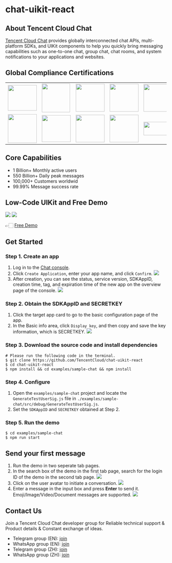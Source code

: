 # chat-uikit-react

## About Tencent Cloud Chat

[Tencent Cloud Chat](https://www.tencentcloud.com/products/im) provides globally interconnected chat APIs, multi-platform SDKs, and UIKit components to help you quickly bring messaging capabilities such as one-to-one chat, group chat, chat rooms, and system notifications to your applications and websites.

## Global Compliance Certifications
<table>
<tr>
<td> <img src="https://staticintl.cloudcachetci.com/cms/backend-cms/Vk2L735_1SOC.png" width=90 height=80 /> </td>
<td> <img src="https://staticintl.cloudcachetci.com/cms/backend-cms/Mp5i133_2ISO%209001.png" width=88 height=90 /> </td>
<td> <img src="https://staticintl.cloudcachetci.com/cms/backend-cms/AfnR546_4ISO%2027001.png" width=90 height=87 /> </td>
<td> <img src="https://staticintl.cloudcachetci.com/cms/backend-cms/WQjf098_5ISO%2027017.png" width=90 height=87 /> </td>
<td> <img src="https://staticintl.cloudcachetci.com/cms/backend-cms/aNQJ919_6ISO%2027018.png" width=90 height=86 /> </td>
</tr>
<tr>
<td> <img src="https://staticintl.cloudcachetci.com/cms/backend-cms/Rj5T795_7CSASTAR.png" width=90 height=90 /> </td>
<td> <img src="https://staticintl.cloudcachetci.com/cms/backend-cms/BXNX111_8NIST%20CSF.png" width=90 height=84 /> </td>
<td> <img src="https://staticintl.cloudcachetci.com/cms/backend-cms/dHEg621_9ISO%2027701.png" width=90 height=86 /> </td>
<td> <img src="https://staticintl.cloudcachetci.com/cms/backend-cms/BLQI655_10ISO%2029151.png" width=90 height=86 /> </td>
<td> <img src="https://staticintl.cloudcachetci.com/cms/backend-cms/dHDE860_11BS10012.png" width=90 height=42 /> </td>
</tr>
</table>

## Core Capabilities

- 1 Billion+ Monthly active users
- 550 Billion+ Daily peak messages
- 100,000+ Customers worldwid
- 99.99% Message success rate

## Low-Code UIKit and Free Demo

![](https://cloudcache.intl.tencent-cloud.com/cms/backend-cms/712468b756a111ee974d5254005f490f.png)
![](https://cloudcache.intl.tencent-cloud.com/cms/backend-cms/80785e9c56a111ee974d5254005f490f.png)

👉🏻 [Free Demo](https://web.sdk.qcloud.com/im/demo/intl/index.html)


## Get Started

### Step 1. Create an app

1. Log in to the [Chat console](https://console.tencentcloud.com/im).
2. Click `Create Application`, enter your app name, and click `Confirm`.
![](https://cloudcache.intl.tencent-cloud.com/cms/backend-cms/f016163c56a111ee94c3525400d793d0.png)
3. After creation, you can see the status, service version, SDKAppID, creation time, tag, and expiration time of the new app on the overview page of the console.
![](https://cloudcache.intl.tencent-cloud.com/cms/backend-cms/2adc015456a211ee974d5254005f490f.png)

### Step 2. Obtain the SDKAppID and SECRETKEY
1. Click the target app card to go to the basic configuration page of the app.
2. In the Basic info area, click `Display key`, and then copy and save the key information, which is SECRETKEY.
![](https://cloudcache.intl.tencent-cloud.com/cms/backend-cms/696c6df756a211ee84f2525400494e51.png)

### Step 3. Download the source code and install dependencies
```
# Please run the following code in the terminal.
$ git clone https://github.com/TencentCloud/chat-uikit-react
$ cd chat-uikit-react
$ npm install && cd examples/sample-chat && npm install
```
### Step 4. Configure
1. Open the `examples/sample-chat` project and locate the `GenerateTestUserSig.js` file in `./examples/sample-chat/src/debug/GenerateTestUserSig.js`.
2. Set the `SDKAppID` and `SECRETKEY` obtained at Step 2.

### Step 5. Run the demo
```
$ cd examples/sample-chat
$ npm run start
```

## Send your first message
1. Run the demo in two seperate tab pages.
2. In the search box of the demo in the first tab page, search for the login ID of the demo in the second tab page.
![](https://cloudcache.intl.tencent-cloud.com/cms/backend-cms/22dabb7156df11ee94c3525400d793d0.png)
3. Click on the user avatar to initiate a conversation.
![](https://cloudcache.intl.tencent-cloud.com/cms/backend-cms/2ca3c0a256df11ee974d5254005f490f.png)
4. Enter a message in the input box and press **Enter** to send it. Emoji/Image/Video/Document messages are supported.
   ![](https://cloudcache.intl.tencent-cloud.com/cms/backend-cms/059d7f4856e011eeabd75254005810a4.png)

## Contact Us
Join a Tencent Cloud Chat developer group for Reliable technical support & Product details & Constant exchange of ideas.
- Telegram group (EN): [join](https://t.me/+1doS9AUBmndhNGNl)
- WhatsApp group (EN): [join](https://chat.whatsapp.com/Gfbxk7rQBqc8Rz4pzzP27A)
- Telegram group (ZH): [join](https://t.me/tencent_imsdk)
- WhatsApp group (ZH): [join](https://chat.whatsapp.com/IVa11ZkVmKTEwSWsAzSyik)

